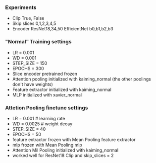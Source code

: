 ### Experiments

 - Clip         True, False
 - Skip slices  0,1,2,3,4,5
 - Encoder      ResNet18,34,50 EfficientNet b0,b1,b2,b3
 
 
### "Normal" Training settings
 - LR          = 0.001
 - WD          = 0.001
 - STEP_SIZE   = 150
 - EPOCHS      = 300
 - Slice encoder pretrained frozen
 - Attention pooling initialized with kaiming_normal (the other poolings don't have weights)
 - Feature extractor initialized with kaiming_normal
 - MLP initialized with xavier_normal



### Attetion Pooling finetune settings

 - LR          = 0.001 # learning rate
 - WD          = 0.0025 # weight decay
 - STEP_SIZE   = 40
 - EPOCHS      = 50
 - feature extractor frozen with Mean Pooling feature extractor
 - mlp frozen with Mean Pooling mlp
 - Attention Mil Pooling initialized with kaiming_normal
 - worked well for ResNet18 Clip and skip_slices = 2
